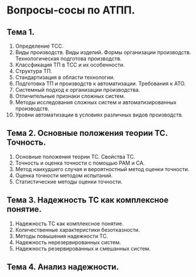 # Вопросы-сосы по АТПП.
## Тема 1.
1. Определение ТСС.
2. Виды производств. Виды изделий. Формы организации производств. Технологическая подготова производств.
3. Классфикация ТП в ТСС и их особенности.
4. Структура ТП.
5. Стандартизация в области технологии.
6. Подготовка ТП и производств к автоматизации. Требования к АТО.
7. Системный подход к организации производства.
8. Отличительные признаки сложных систем.
9. Методы исследования сложных систем и автоматизированных производств.
10. Уровни автоматизации в условиях различных видов производств.

## Тема 2. Основные положения теории ТС. Точность.
1. Основные положения теории ТС. Свойства ТС.
2. Точность и оценка точности с помощью РАМ и СА.
3. Метод наихудшего случая и вероятностный метод оценки точности.
4. Оценка точности методом испытаний.
5. Статистические методы оценки точности.

## Тема 3. Надежность ТС как комплексное понятие.
1. Надежность ТС как комплексное понятие.
2. Количественные характеристики безотказности.
3. Методы повышения надежности ТС.
4. Надежность нерезервированных систем.
5. Надежность резервированных и смешанных систем.

## Тема 4. Анализ надежности.
